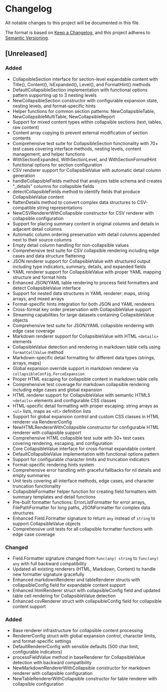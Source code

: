 # Changelog

All notable changes to this project will be documented in this file.

The format is based on [Keep a Changelog](https://keepachangelog.com/en/1.0.0/),
and this project adheres to [Semantic Versioning](https://semver.org/spec/v2.0.0.html).

## [Unreleased]

### Added
- CollapsibleSection interface for section-level expandable content with Title(), Content(), IsExpanded(), Level(), and FormatHint() methods
- DefaultCollapsibleSection implementation with functional options pattern supporting up to 3 nesting levels
- NewCollapsibleSection constructor with configurable expansion state, nesting levels, and format-specific hints
- Helper functions for common section patterns: NewCollapsibleTable, NewCollapsibleMultiTable, NewCollapsibleReport
- Support for mixed content types within collapsible sections (text, tables, raw content)
- Content array copying to prevent external modification of section contents
- Comprehensive test suite for CollapsibleSection functionality with 70+ test cases covering interface methods, nesting levels, content management, and helper functions
- WithSectionExpanded, WithSectionLevel, and WithSectionFormatHint functional options for section configuration
- CSV renderer support for CollapsibleValue with automatic detail column generation
- handleCollapsibleFields method that analyzes table schema and creates "_details" columns for collapsible fields
- detectCollapsibleFields method to identify fields that produce CollapsibleValue content
- flattenDetails method to convert complex data structures to CSV-compatible string representations
- NewCSVRendererWithCollapsible constructor for CSV renderer with collapsible configuration
- Support for placing summary content in original columns and details in adjacent detail columns
- Automatic column ordering preservation with detail columns appended next to their source columns
- Empty detail column handling for non-collapsible values
- Comprehensive test suite for CSV collapsible rendering including edge cases and data structure flattening
- JSON renderer support for CollapsibleValue with structured output including type indicators, summary, details, and expanded fields
- YAML renderer support for CollapsibleValue with proper YAML mapping structure and format hints
- Enhanced JSON/YAML table rendering to process field formatters and detect CollapsibleValue interface
- Support for nested data structures in YAML renderer: maps, string arrays, and mixed arrays
- Format-specific hints integration for both JSON and YAML renderers
- Cross-format key order preservation with CollapsibleValue support
- Streaming capabilities for large datasets containing CollapsibleValue objects
- Comprehensive test suite for JSON/YAML collapsible rendering with edge case coverage
- Markdown renderer support for CollapsibleValue with HTML `<details>` elements
- CollapsibleValue detection and rendering in markdown table cells using `formatCellValue` method
- Markdown-specific detail formatting for different data types (strings, arrays, maps)
- Global expansion override support in markdown renderer via `collapsibleConfig.ForceExpansion`
- Proper HTML escaping for collapsible content in markdown table cells
- Comprehensive test coverage for markdown collapsible rendering including edge cases and global expansion
- HTML renderer support for CollapsibleValue with semantic HTML5 `<details>` elements and configurable CSS classes
- HTML-specific detail formatting with proper escaping: string arrays as `<ul>` lists, maps as `<dl>` definition lists
- Support for global expansion control and custom CSS classes in HTML renderer via RendererConfig
- NewHTMLRendererWithCollapsible constructor for configurable HTML renderer with collapsible support
- Comprehensive HTML collapsible test suite with 30+ test cases covering rendering, escaping, and configuration
- Core CollapsibleValue interface for cross-format expandable content
- DefaultCollapsibleValue implementation with functional options pattern
- Support for configurable character limits and truncation indicators
- Format-specific rendering hints system
- Comprehensive error handling with graceful fallbacks for nil details and empty summaries
- Unit tests covering all interface methods, edge cases, and character truncation functionality
- CollapsibleFormatter helper function for creating field formatters with summary templates and detail functions
- Pre-built formatter functions: ErrorListFormatter for error arrays, FilePathFormatter for long paths, JSONFormatter for complex data structures
- Enhanced Field.Formatter signature to return `any` instead of `string` to support CollapsibleValue objects
- Comprehensive unit tests for all collapsible formatter functions with edge case coverage

### Changed
- Field.Formatter signature changed from `func(any) string` to `func(any) any` with full backward compatibility
- Updated all existing renderers (HTML, Markdown, Content) to handle new formatter signature gracefully
- Enhanced markdownRenderer and tableRenderer structs with collapsibleConfig field for expandable content support
- Enhanced htmlRenderer struct with collapsibleConfig field and updated table cell rendering for CollapsibleValue detection
- Enhanced csvRenderer struct with collapsibleConfig field for collapsible content support

### Added
- Base renderer infrastructure for collapsible content processing
- RendererConfig struct with global expansion control, character limits, and format-specific settings
- DefaultRendererConfig with sensible defaults (500 char limit, configurable indicators)
- processFieldValue method in baseRenderer for CollapsibleValue detection with backward compatibility
- NewMarkdownRendererWithCollapsible constructor for markdown renderer with collapsible configuration
- NewTableRendererWithCollapsible constructor for table renderer with collapsible configuration